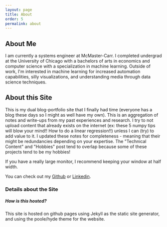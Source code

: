 ```yaml
---
layout: page
title: About
order: 5
permalink: about
---
```


## About Me
I am currently a systems engineer at McMaster-Carr. I completed undergrad at the University of Chicago with a bachelors of arts in economics and computer science with a specialization in machine learning. Outside of work, I'm interested in machine learning for increased automation capabilities, silly visualizations, and understanding media through data science techniques. 

## About this Site
This is my dual blog-portfolio site that I finally had time (everyone has a blog these days so I might as well have my own). This is an aggregation of notes and write-ups from my past experiences and research. I try to not upload content that already exists on the internet (ex: these 5 numpy tips will blow your mind!! How to do a linear regression!!) unless I can (try) to add value to it. I updated these notes for completeness - meaning that their might be redundancies depending on your expertise. The "Technical Content" and "Hobbies" post tend to overlap because some of these projects tend to be my hobbies!


If you have a really large monitor, I recommend keeping your window at half width.

You can check out my [Github](https://github.com/tedkim97) or [Linkedin](https://www.linkedin.com/in/ted-kim/).

### Details about the Site

##### How is this hosted?
This site is hosted on github pages using Jekyll as the static site generator, and using the poole/hyde theme for the website. 